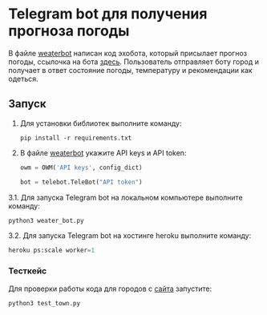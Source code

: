 # **Telegram bot для получения прогноза погоды**

В файле [weaterbot](https://github.com/ElenaBalbukova/Telegram_bots/blob/weaterbot/weaterbot.py) написан код эхобота, который присылает прогноз погоды, ссылочка на бота [здесь](https://t.me/PogodaFamilyBot). Пользователь отправляет боту город и получает в ответ состояние погоды, температуру и рекомендации как одеться.

## **Запуск**

1. Для установки библиотек выполните команду:
   ```
   pip install -r requirements.txt
   ```
2. В файле [weaterbot](https://github.com/ElenaBalbukova/Telegram_bots/blob/weaterbot/weaterbot.py) укажите API keys и API token:
   ```python
   owm = OWM('API keys', config_dict)
   ```
    ```python
   bot = telebot.TeleBot("API token") 
   ```
3.1. Для запуска Telegram bot на локальном компьютере выполните команду:
   ```python
   python3 weater_bot.py
   ```
3.2. Для запуска Telegram bot на хостинге heroku выполните команду:
   ```python
   heroku ps:scale worker=1
   ```

### **Тесткейс**

Для проверки работы кода для городов с [сайта](https://ru.wikipedia.org/wiki/%D0%A1%D0%BF%D0%B8%D1%81%D0%BE%D0%BA_%D0%B3%D0%BE%D1%80%D0%BE%D0%B4%D0%BE%D0%B2_%D0%A0%D0%BE%D1%81%D1%81%D0%B8%D0%B8_%D1%81_%D0%BD%D0%B0%D1%81%D0%B5%D0%BB%D0%B5%D0%BD%D0%B8%D0%B5%D0%BC_%D0%B1%D0%BE%D0%BB%D0%B5%D0%B5_100_%D1%82%D1%8B%D1%81%D1%8F%D1%87_%D0%B6%D0%B8%D1%82%D0%B5%D0%BB%D0%B5%D0%B9) запустите:
```python
python3 test_town.py
```

